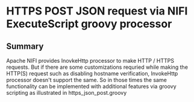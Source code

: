 # HTTPS POST JSON request via NIFI ExecuteScript groovy processor

## Summary

Apache NIFI provides InovkeHttp processor to make HTTP / HTTPS requests. But if there are some customizations requried while making the HTTP(S) request such as disabling hostname verification, InvokeHttp processor doesn't support the same. So in those times the same functionality can be implemented with additional features via groovy scripting as illustrated in https_json_post.groovy

